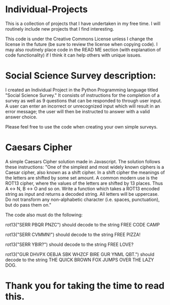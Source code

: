 # Individual-Projects
This is a collection of projects that I have undertaken in my free time. I will routinely include new projects that I find interesting.

This code is under the Creative Commons License unless I change the license in the future (be sure to review the license when copying code). I may also routinely
place code in the READ ME section (with explanation of code functionality) if I think it can help others with unique issues.

# Social Science Survey description:

I created an Individual Project in the Python Programming language titled "Social Science Survey." It consists of instructions for the completion of a survey as well as 9 questions that can be responded to through user input. A user can enter an incorrect or unrecognized input which will result in an error message; 
the user will then be instructed to answer with a valid answer choice. 

Please feel free to use the code when creating your own simple surveys.

# Caesars Cipher

A simple Caesars Cipher solution made in Javascript. The solution follows these instructions:
"One of the simplest and most widely known ciphers is a Caesar cipher, also known as a shift cipher. In a shift cipher the meanings of the letters are shifted by some set amount. A common modern use is the ROT13 cipher, where the values of the letters are shifted by 13 places. Thus A ↔ N, B ↔ O and so on. Write a function which takes a ROT13 encoded string as input and returns a decoded string. All letters will be uppercase. Do not transform any non-alphabetic character (i.e. spaces, punctuation), but do pass them on."

The code also must do the following:

rot13("SERR PBQR PNZC") should decode to the string FREE CODE CAMP

rot13("SERR CVMMN!") should decode to the string FREE PIZZA!

rot13("SERR YBIR?") should decode to the string FREE LOVE?

rot13("GUR DHVPX OEBJA SBK WHZCF BIRE GUR YNML QBT.") should decode to the string THE QUICK BROWN FOX JUMPS OVER THE LAZY DOG.

# Thank you for taking the time to read this.

